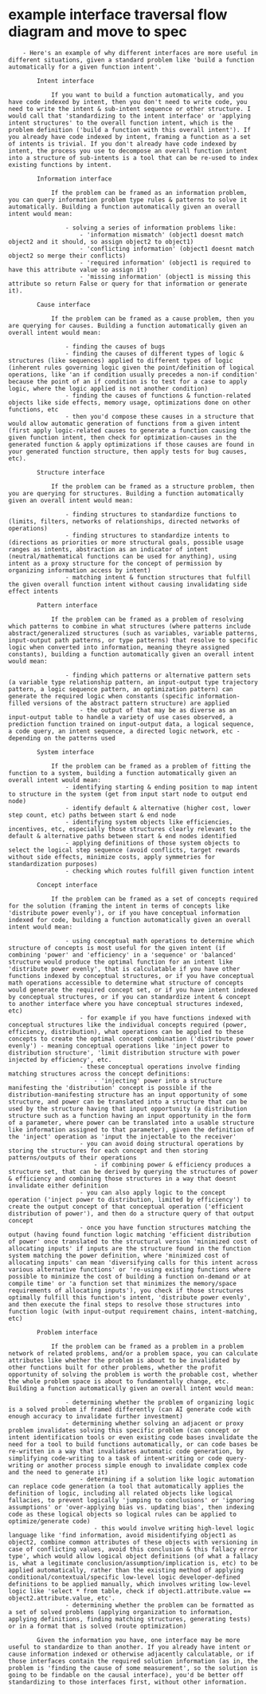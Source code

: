 # example interface traversal flow diagram and move to spec

		- Here's an example of why different interfaces are more useful in different situations, given a standard problem like 'build a function automatically for a given function intent'.

			Intent interface

				If you want to build a function automatically, and you have code indexed by intent, then you don't need to write code, you need to write the intent & sub-intent sequence or other structure. I would call that 'standardizing to the intent interface' or 'applying intent structures' to the overall function intent, which is the problem definition ('build a function with this overall intent'). If you already have code indexed by intent, framing a function as a set of intents is trivial. If you don't already have code indexed by intent, the process you use to decompose an overall function intent into a structure of sub-intents is a tool that can be re-used to index existing functions by intent.

			Information interface

				If the problem can be framed as an information problem, you can query information problem type rules & patterns to solve it automatically. Building a function automatically given an overall intent would mean:
					
					- solving a series of information problems like:
						- 'information mismatch' (object1 doesnt match object2 and it should, so assign object2 to object1)
						- 'conflicting information' (object1 doesnt match object2 so merge their conflicts) 
						- 'required information' (object1 is required to have this attribute value so assign it)
						- 'missing information' (object1 is missing this attribute so return False or query for that information or generate it).

			Cause interface

				If the problem can be framed as a cause problem, then you are querying for causes. Building a function automatically given an overall intent would mean: 

					- finding the causes of bugs
					- finding the causes of different types of logic & structures (like sequences) applied to different types of logic (inherent rules governing logic given the point/definition of logical operations, like 'an if condition usually precedes a non-if condition' because the point of an if condition is to test for a case to apply logic, where the logic applied is not another condition)
					- finding the causes of functions & function-related objects like side effects, memory usage, optimizations done on other functions, etc
					- then you'd compose these causes in a structure that would allow automatic generation of functions from a given intent (first apply logic-related causes to generate a function causing the given function intent, then check for optimization-causes in the generated function & apply optimizations if those causes are found in your generated function structure, then apply tests for bug causes, etc).

			Structure interface

				If the problem can be framed as a structure problem, then you are querying for structures. Building a function automatically given an overall intent would mean:

					- finding structures to standardize functions to (limits, filters, networks of relationships, directed networks of operations)
					- finding structures to standardize intents to (directions as priorities or more structural goals, possible usage ranges as intents, abstraction as an indicator of intent (neutral/mathematical functions can be used for anything), using intent as a proxy structure for the concept of permission by organizing information access by intent)
					- matching intent & function structures that fulfill the given overall function intent without causing invalidating side effect intents

			Pattern interface

				If the problem can be framed as a problem of resolving which patterns to combine in what structures (where patterns include abstract/generalized structures (such as variables, variable patterns, input-output path patterns, or type patterns) that resolve to specific logic when converted into information, meaning theyre assigned constants), building a function automatically given an overall intent would mean:
					
					- finding which patterns or alternative pattern sets (a variable type relationship pattern, an input-output type trajectory pattern, a logic sequence pattern, an optimization pattern) can generate the required logic when constants (specific information-filled versions of the abstract pattern structure) are applied
						- the output of that may be as diverse as an input-output table to handle a variety of use cases observed, a prediction function trained on input-output data, a logical sequence, a code query, an intent sequence, a directed logic network, etc - depending on the patterns used

			System interface

				If the problem can be framed as a problem of fitting the function to a system, building a function automatically given an overall intent would mean:
					- identifying starting & ending position to map intent to structure in the system (get from input start node to output end node)
					- identify default & alternative (higher cost, lower step count, etc) paths between start & end node
					- identifying system objects like efficiencies, incentives, etc, especially those structures clearly relevant to the default & alternative paths between start & end nodes identified
					- applying definitions of those system objects to select the logical step sequence (avoid conflicts, target rewards without side effects, minimize costs, apply symmetries for standardization purposes)
					- checking which routes fulfill given function intent

			Concept interface

				If the problem can be framed as a set of concepts required for the solution (framing the intent in terms of concepts like 'distribute power evenly'), or if you have conceptual information indexed for code, building a function automatically given an overall intent would mean:

					- using conceptual math operations to determine which structure of concepts is most useful for the given intent (if combining 'power' and 'efficiency' in a 'sequence' or 'balanced' structure would produce the optimal function for an intent like 'distribute power evenly', that is calculatable if you have other functions indexed by conceptual structures, or if you have conceptual math operations accessible to determine what structure of concepts would generate the required concept set, or if you have intent indexed by conceptual structures, or if you can standardize intent & concept to another interface where you have conceptual structures indexed, etc)
						- for example if you have functions indexed with conceptual structures like the individual concepts required (power, efficiency, distribution), what operations can be applied to these concepts to create the optimal concept combination ('distribute power evenly') - meaning conceptual operations like 'inject power to distribution structure', 'limit distribution structure with power injected by efficiency', etc.
						- these conceptual operations involve finding matching structures across the concept definitions:
							- 'injecting' power into a structure manifesting the 'distribution' concept is possible if the distribution-manifesting structure has an input opportunity of some structure, and power can be translated into a structure that can be used by the structure having that input opportunity (a distribution structure such as a function having an input opportunity in the form of a parameter, where power can be translated into a usable structure like information assigned to that parameter), given the definition of the 'inject' operation as 'input the injectable to the receiver'
						- you can avoid doing structural operations by storing the structures for each concept and then storing patterns/outputs of their operations
							- if combining power & efficiency produces a structure set, that can be derived by querying the structures of power & efficiency and combining those structures in a way that doesnt invalidate either definition
						- you can also apply logic to the concept operation ('inject power to distribution, limited by efficiency') to create the output concept of that conceptual operation ('efficient distribution of power'), and then do a structure query of that output concept
						- once you have function structures matching the output (having found function logic matching 'efficient distribution of power' once translated to the structural version 'minimized cost of allocating inputs' if inputs are the structure found in the function system matching the power definition, where 'minimized cost of allocating inputs' can mean 'diversifying calls for this intent across various alternative functions' or 're-using existing functions where possible to minimize the cost of building a function on-demand or at compile time' or 'a function set that minimizes the memory/space requirements of allocating inputs'), you check if those structures optimally fulfill this function's intent, 'distribute power evenly', and then execute the final steps to resolve those structures into function logic (with input-output requirement chains, intent-matching, etc)

			Problem interface

				If the problem can be framed as a problem in a problem network of related problems, and/or a problem space, you can calculate attributes like whether the problem is about to be invalidated by other functions built for other problems, whether the profit opportunity of solving the problem is worth the probable cost, whether the whole problem space is about to fundamentally change, etc. Building a function automatically given an overall intent would mean:

					- determining whether the problem of organizing logic is a solved problem if framed differently (can AI generate code with enough accuracy to invalidate further investment)
					- determining whether solving an adjacent or proxy problem invalidates solving this specific problem (can concept or intent identification tools or even existing code bases invalidate the need for a tool to build functions automatically, or can code bases be re-written in a way that invalidates automatic code generation, by simplifying code-writing to a task of intent-writing or code query-writing or another process simple enough to invalidate complex code and the need to generate it)
						- determining if a solution like logic automation can replace code generation (a tool that automatically applies the definition of logic, including all related objects like logical fallacies, to prevent logically 'jumping to conclusions' or 'ignoring assumptions' or 'over-applying bias vs. updating bias', then indexing code as these logical objects so logical rules can be applied to optimize/generate code)
							- this would involve writing high-level logic language like 'find information, avoid misidentifying object1 as object2, combine common attributes of these objects with versioning in case of conflicting values, avoid this conclusion & this fallacy error type', which would allow logical object definitions (of what a fallacy is, what a legitimate conclusion/assumption/implication is, etc) to be applied automatically, rather than the existing method of applying conditional/contextual/specific low-level logic developer-defined definitions to be applied manually, which involves writing low-level logic like 'select * from table, check if object1.attribute.value == object2.attribute.value, etc'.
					- determining whether the problem can be formatted as a set of solved problems (applying organization to information, applying definitions, finding matching structures, generating tests) or in a format that is solved (route optimization)

			Given the information you have, one interface may be more useful to standardize to than another. If you already have intent or cause information indexed or otherwise adjacently calculatable, or if those interfaces contain the required solution information (as in, the problem is 'finding the cause of some measurement', so the solution is going to be findable on the causal interface), you'd be better off standardizing to those interfaces first, without other information.
